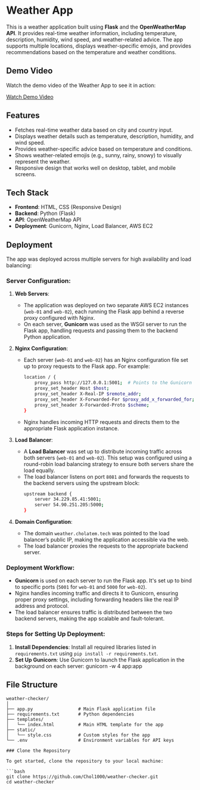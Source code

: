 # Weather App

This is a weather application built using **Flask** and the **OpenWeatherMap API**. It provides real-time weather information, including temperature, description, humidity, wind speed, and weather-related advice. The app supports multiple locations, displays weather-specific emojis, and provides recommendations based on the temperature and weather conditions.

## Demo Video

Watch the demo video of the Weather App to see it in action:

[Watch Demo Video](https://youtu.be/wqjBTixYkTk)

## Features

- Fetches real-time weather data based on city and country input.
- Displays weather details such as temperature, description, humidity, and wind speed.
- Provides weather-specific advice based on temperature and conditions.
- Shows weather-related emojis (e.g., sunny, rainy, snowy) to visually represent the weather.
- Responsive design that works well on desktop, tablet, and mobile screens.

## Tech Stack

- **Frontend**: HTML, CSS (Responsive Design)
- **Backend**: Python (Flask)
- **API**: OpenWeatherMap API
- **Deployment**: Gunicorn, Nginx, Load Balancer, AWS EC2

## Deployment

The app was deployed across multiple servers for high availability and load balancing:

### Server Configuration:
1. **Web Servers**: 
    - The application was deployed on two separate AWS EC2 instances (`web-01` and `web-02`), each running the Flask app behind a reverse proxy configured with Nginx.
    - On each server, **Gunicorn** was used as the WSGI server to run the Flask app, handling requests and passing them to the backend Python application.

2. **Nginx Configuration**:
    - Each server (`web-01` and `web-02`) has an Nginx configuration file set up to proxy requests to the Flask app. For example:
      ```bash
      location / {
          proxy_pass http://127.0.0.1:5001;  # Points to the Gunicorn server running on port 5001
          proxy_set_header Host $host;
          proxy_set_header X-Real-IP $remote_addr;
          proxy_set_header X-Forwarded-For $proxy_add_x_forwarded_for;
          proxy_set_header X-Forwarded-Proto $scheme;
      }
      ```
    - Nginx handles incoming HTTP requests and directs them to the appropriate Flask application instance.

3. **Load Balancer**:
    - A **Load Balancer** was set up to distribute incoming traffic across both servers (`web-01` and `web-02`). This setup was configured using a round-robin load balancing strategy to ensure both servers share the load equally.
    - The load balancer listens on port `8081` and forwards the requests to the backend servers using the upstream block:
      ```bash
      upstream backend {
          server 34.229.85.41:5001;
          server 54.90.251.205:5000;
      }
      ```

4. **Domain Configuration**:
    - The domain `weather.cholatem.tech` was pointed to the load balancer’s public IP, making the application accessible via the web.
    - The load balancer proxies the requests to the appropriate backend server.

### Deployment Workflow:
- **Gunicorn** is used on each server to run the Flask app. It's set up to bind to specific ports (`5001` for `web-01` and `5000` for `web-02`).
- Nginx handles incoming traffic and directs it to Gunicorn, ensuring proper proxy settings, including forwarding headers like the real IP address and protocol.
- The load balancer ensures traffic is distributed between the two backend servers, making the app scalable and fault-tolerant.

### Steps for Setting Up Deployment:
1. **Install Dependencies**: Install all required libraries listed in `requirements.txt` using `pip install -r requirements.txt`.
2. **Set Up Gunicorn**: Use Gunicorn to launch the Flask application in the background on each server: gunicorn -w 4 app:app
  
## File Structure
```plaintext
weather-checker/
│
├── app.py                 # Main Flask application file
├── requirements.txt       # Python dependencies
├── templates/
│   └── index.html         # Main HTML template for the app
├── static/
│   └── style.css          # Custom styles for the app
└── .env                   # Environment variables for API keys

### Clone the Repository

To get started, clone the repository to your local machine:

```bash
git clone https://github.com/Chol1000/weather-checker.git
cd weather-checker

